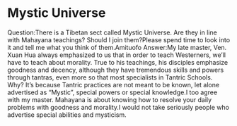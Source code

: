 # Mystic Universe

Question:There is a Tibetan sect called Mystic Universe. Are they in line with Mahayana teachings? Should I join them?Please spend time to look into it and tell me what you think of them.​Amituofo      Answer:My late master, Ven. Xuan Hua always emphasized to us that in order to teach Westerners, we’ll have to teach about morality. True to his teachings, his disciples emphasize goodness and decency, although they have tremendous skills and powers through tantras, even more so that most specialists in Tantric Schools. Why? It’s because Tantric practices are not meant to be known, let alone advertised as “Mystic”, special powers or special knowledge.I too agree with my master. Mahayana is about knowing how to resolve your daily problems with goodness and morality.​I would not take seriously people who advertise special abilities and mysticism.